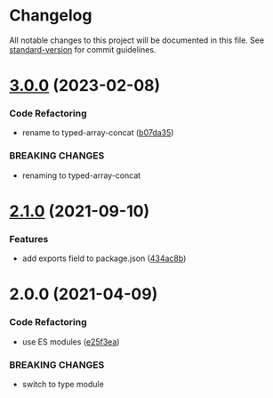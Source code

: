 # Changelog

All notable changes to this project will be documented in this file. See [standard-version](https://github.com/conventional-changelog/standard-version) for commit guidelines.

# [3.0.0](https://github.com/dmnsgn/typed-array-concat/compare/v2.1.0...v3.0.0) (2023-02-08)


### Code Refactoring

* rename to typed-array-concat ([b07da35](https://github.com/dmnsgn/typed-array-concat/commit/b07da355a5dffc28c97e93dc5c14a95b5a856b29))


### BREAKING CHANGES

* renaming to typed-array-concat



# [2.1.0](https://github.com/dmnsgn/typed-array-concat/compare/v2.0.0...v2.1.0) (2021-09-10)


### Features

* add exports field to package.json ([434ac8b](https://github.com/dmnsgn/typed-array-concat/commit/434ac8b76552764729da8c20c2f6276269eb00ab))



# 2.0.0 (2021-04-09)


### Code Refactoring

* use ES modules ([e25f3ea](https://github.com/dmnsgn/typed-array-concat/commit/e25f3eae4a069314cfe52d7b35e5d370810a063d))


### BREAKING CHANGES

* switch to type module
